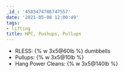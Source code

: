 ```yaml
---
_id_: '4583474786747557'
date: '2021-05-08 12:00:49'
tags:
- lifting
title: HPC, Pushups, Pullups
---
```


- RLESS: {% w 3x5@60lb %} dumbbells
- Pullups: {% w 3x5@10lb %}
- Hang Power Cleans: {% w 3x5@140lb %}
